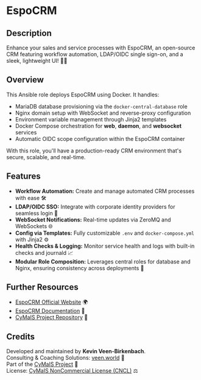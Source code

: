 # EspoCRM

## Description

Enhance your sales and service processes with EspoCRM, an open-source CRM featuring workflow automation, LDAP/OIDC single sign-on, and a sleek, lightweight UI! 🚀💼

## Overview

This Ansible role deploys EspoCRM using Docker. It handles:

- MariaDB database provisioning via the `docker-central-database` role  
- Nginx domain setup with WebSocket and reverse-proxy configuration  
- Environment variable management through Jinja2 templates  
- Docker Compose orchestration for **web**, **daemon**, and **websocket** services  
- Automatic OIDC scope configuration within the EspoCRM container  

With this role, you'll have a production-ready CRM environment that's secure, scalable, and real-time.

## Features

- **Workflow Automation:** Create and manage automated CRM processes with ease 🛠️  
- **LDAP/OIDC SSO:** Integrate with corporate identity providers for seamless login 🔐  
- **WebSocket Notifications:** Real-time updates via ZeroMQ and WebSockets 🌐  
- **Config via Templates:** Fully customizable `.env` and `docker-compose.yml` with Jinja2 ⚙️  
- **Health Checks & Logging:** Monitor service health and logs with built-in checks and journald 📈  
- **Modular Role Composition:** Leverages central roles for database and Nginx, ensuring consistency across deployments 🔄  

## Further Resources

- [EspoCRM Official Website](https://www.espocrm.com/) 🌍  
- [EspoCRM Documentation](https://docs.espocrm.com/) 📖  
- [CyMaIS Project Repository](https://github.com/kevinveenbirkenbach/cymais) 🔗  

## Credits

Developed and maintained by **Kevin Veen-Birkenbach**.  
Consulting & Coaching Solutions: [veen.world](https://www.veen.world) 🌟  
Part of the [CyMaIS Project](https://github.com/kevinveenbirkenbach/cymais) 📂  
License: [CyMaIS NonCommercial License (CNCL)](https://s.veen.world/cncl) ⚖️  
